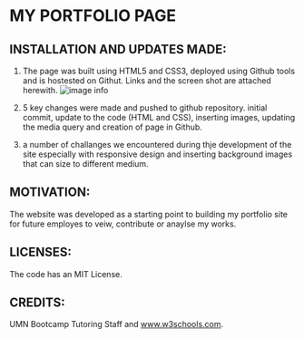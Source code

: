 # MY PORTFOLIO PAGE
## INSTALLATION AND UPDATES MADE:
1. The page was built using HTML5 and CSS3, deployed using Github tools and is hostested on Githut. Links and the screen shot are attached herewith.
![image info](./Screenshot.png)

2. 5 key changes were made and pushed to github repository. initial  commit, update to the code (HTML and CSS), inserting images, updating the media query and creation of page in Github.

3. a number of challanges we encountered during thje development of the site especially with responsive design and inserting background images that can size to different medium.

## MOTIVATION:
The website was developed as a starting point to building my portfolio site for future employes to veiw, contribute or anaylse my works. 

## LICENSES:
The code has an MIT License.


## CREDITS:
UMN Bootcamp Tutoring Staff and www.w3schools.com.



